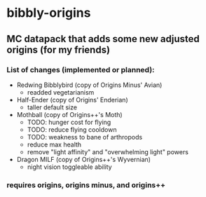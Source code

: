 # bibbly-origins
## MC datapack that adds some new adjusted origins (for my friends)

### List of changes (implemented or planned):
- Redwing Bibblybird (copy of Origins Minus' Avian)
    - readded vegetarianism
- Half-Ender (copy of Origins' Enderian)
    - taller default size
- Mothball (copy of Origins++'s Moth)
    - TODO: hunger cost for flying
    - TODO: reduce flying cooldown
    - TODO: weakness to bane of arthropods
    - reduce max health
    - remove "light affinity" and "overwhelming light" powers
- Dragon MILF (copy of Origins++'s Wyvernian)
    - night vision toggleable ability

### requires origins, origins minus, and origins++